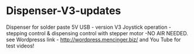 # Dispenser-V3-updates
Dispenser for solder paste 5V USB   - version V3
Joystick operation - stepping control & dispensing control with stepper motor -NO AIR NEEDED. 
see Wordpresss link - http://wordpress.mencinger.biz/ 
and You Tube for test videos! 
